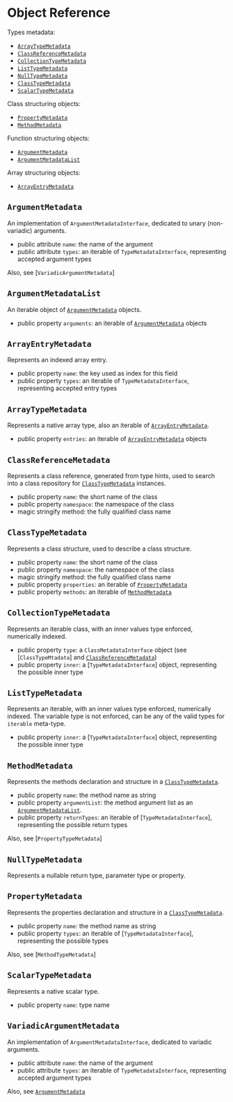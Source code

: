 Object Reference
===

Types metadata:

* [`ArrayTypeMetadata`]
* [`ClassReferenceMetadata`]
* [`CollectionTypeMetadata`]
* [`ListTypeMetadata`]
* [`NullTypeMetadata`]
* [`ClassTypeMetadata`]
* [`ScalarTypeMetadata`]

Class structuring objects:

* [`PropertyMetadata`]
* [`MethodMetadata`]

Function structuring objects:

* [`ArgumentMetadata`]
* [`ArgumentMetadataList`]

Array structuring objects:

* [`ArrayEntryMetadata`]

`ArgumentMetadata`
---

An implementation of `ArgumentMetadataInterface`, dedicated to unary
(non-variadic) arguments.

* public attribute `name`: the name of the argument
* public attribute `types`: an iterable of `TypeMetadataInterface`, representing
accepted argument types

Also, see [`VariadicArgumentMetadata`]

`ArgumentMetadataList`
---

An iterable object of [`ArgumentMetadata`] objects.

* public property `arguments`: an iterable of [`ArgumentMetadata`] objects

`ArrayEntryMetadata`
---

Represents an indexed array entry.

* public property `name`: the key used as index for this field
* public property `types`: an iterable of `TypeMetadataInterface`, representing
accepted entry types

`ArrayTypeMetadata`
---

Represents a native array type, also an iterable of 
[`ArrayEntryMetadata`].

* public property `entries`:  an iterable of [`ArrayEntryMetadata`] objects

`ClassReferenceMetadata`
---

Represents a class reference, generated from type hints, used to
search into a class repository for [`ClassTypeMetadata`] instances. 

* public property `name`: the short name of the class
* public property `namespace`: the namespace of the class
* magic stringify method: the fully qualified class name

`ClassTypeMetadata`
---

Represents a class structure, used to describe a class structure.

* public property `name`: the short name of the class 
* public property `namespace`: the namespace of the class
* magic stringify method: the fully qualified class name
* public property `properties`: an iterable of [`PropertyMetadata`]
* public property `methods`: an iterable of [`MethodMetadata`]

`CollectionTypeMetadata`
---

Represents an iterable class, with an inner values type enforced,
numerically indexed.

* public property `type`: a `ClassMetadataInterface` object 
(see [`ClassTypeMtadata`] and [`ClassReferenceMetadata`])
* public property `inner`: a [`TypeMetadataInterface`] object, 
representing the possible inner type

`ListTypeMetadata`
---

Represents an iterable, with an inner values type enforced,
numerically indexed. The variable type is not enforced, can be any of 
the valid types for `iterable` meta-type.

* public property `inner`: a [`TypeMetadataInterface`] object, 
representing the possible inner type

`MethodMetadata`
---

Represents the methods declaration and structure in a [`ClassTypeMetadata`].

* public property `name`: the method name as string
* public property `argumentList`: the method argument list as an [`ArgumentMetadataList`].
* public property `returnTypes`: an iterable of [`TypeMetadataInterface`], 
representing the possible return types

Also, see [`PropertyTypeMetadata`]

`NullTypeMetadata`
---

Represents a nullable return type, parameter type or property.

`PropertyMetadata`
---

Represents the properties declaration and structure in a [`ClassTypeMetadata`].

* public property `name`: the method name as string
* public property `types`: an iterable of [`TypeMetadataInterface`], 
representing the possible types

Also, see [`MethodTypeMetadata`]

`ScalarTypeMetadata`
---

Represents a native scalar type.

* public property `name`: type name

`VariadicArgumentMetadata`
---

An implementation of `ArgumentMetadataInterface`, dedicated to variadic arguments.

* public attribute `name`: the name of the argument
* public attribute `types`: an iterable of `TypeMetadataInterface`, representing
accepted argument types

Also, see [`ArgumentMetadata`]

[`ArgumentMetadata`]: #argumentmetadata
[`ArgumentMetadataList`]: #argumentmetadatalist
[`ArrayEntryMetadata`]: #arrayentrymetadata
[`ArrayTypeMetadata`]: #arraytypemetadata
[`ClassReferenceMetadata`]: #classreferencemetadata
[`CollectionTypeMetadata`]: #collectiontypemetadata
[`ListTypeMetadata`]: #listtypemetadata
[`NullTypeMetadata`]: #nulltypemetadata
[`ClassTypeMetadata`]: #classtypemetadata
[`PropertyMetadata`]: #propertymetadata
[`MethodMetadata`]: #methodmetadata
[`ScalarTypeMetadata`]: #scalartypemetadata
  